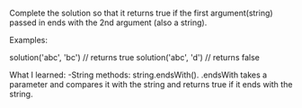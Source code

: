 Complete the solution so that it returns true if the first argument(string) passed in ends with the 2nd argument (also a string).

Examples:

solution('abc', 'bc') // returns true
solution('abc', 'd') // returns false

What I learned:
-String methods: string.endsWith(). .endsWith takes a parameter and compares it with the string and returns true if it ends with the string.